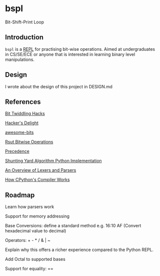 # bspl
Bit-Shift-Print Loop

## Introduction

`bspl` is a [REPL](https://en.wikipedia.org/wiki/Read%E2%80%93eval%E2%80%93print_loop)
for practising bit-wise operations. Aimed at undergraduates in CS/SE/ECE or
anyone that is interested in learning binary level manipulations.

## Design

I wrote about the design of this project in DESIGN.md

## References

[Bit Twiddling Hacks](http://graphics.stanford.edu/~seander/bithacks.html)

[Hacker's Delight](http://www.hackersdelight.org/)

[awesome-bits](https://github.com/keonkim/awesome-bits)

[Rsut Bitwise Operations](https://rosettacode.org/wiki/Bitwise_operations#Rust)

[Precedence](http://introcs.cs.princeton.edu/java/11precedence/)

[Shunting Yard Algorithm Python Implementation](http://rosettacode.org/wiki/Parsing/Shunting-yard_algorithm#Python)

[An Overview of Lexers and Parsers](http://savage.net.au/Ron/html/graphviz2.marpa/Lexing.and.Parsing.Overview.html#My_Rules-of-Thumb_for_Writing_Lexers%2FParsers)

[How CPython's Compiler Works](https://www.youtube.com/watch?v=R31NRWgoIWM)

## Roadmap

Learn how parsers work

Support for memory addressing

Base Conversions: define a standard method e.g. 16:10 AF (Convert hexadecimal value to decimal)

Operators: + - * / & | ~

Explain why this offers a richer experience compared to the Python REPL.

Add Octal to supported bases

Support for equality: ==
